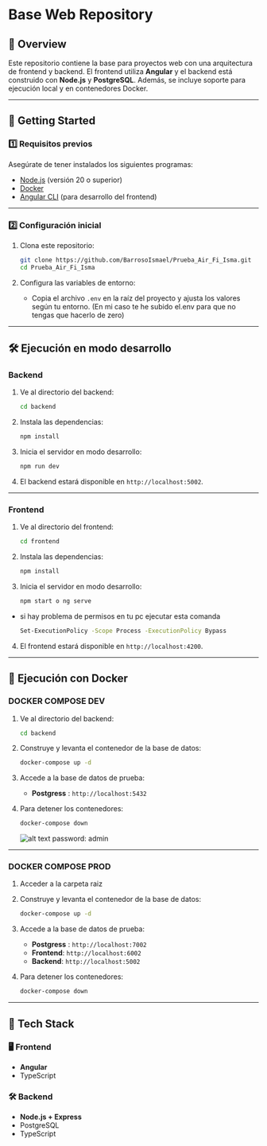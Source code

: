 # Base Web Repository

## 📌 Overview
Este repositorio contiene la base para proyectos web con una arquitectura de frontend y backend. El frontend utiliza **Angular** y el backend está construido con **Node.js** y **PostgreSQL**. Además, se incluye soporte para ejecución local y en contenedores Docker.

---

## 🚀 Getting Started

### 1️⃣ Requisitos previos
Asegúrate de tener instalados los siguientes programas:
- [Node.js](https://nodejs.org/) (versión 20 o superior)
- [Docker](https://www.docker.com/)
- [Angular CLI](https://angular.io/cli) (para desarrollo del frontend)

---

### 2️⃣ Configuración inicial
1. Clona este repositorio:
   ```sh
   git clone https://github.com/BarrosoIsmael/Prueba_Air_Fi_Isma.git
   cd Prueba_Air_Fi_Isma
   ```

2. Configura las variables de entorno:
   - Copia el archivo `.env` en la raíz del proyecto y ajusta los valores según tu entorno. (En mi caso te he subido el.env para que no tengas que hacerlo de zero)

---

## 🛠️ Ejecución en modo desarrollo

### Backend
1. Ve al directorio del backend:
   ```sh
   cd backend
   ```

2. Instala las dependencias:
   ```sh
   npm install
   ```

3. Inicia el servidor en modo desarrollo:
   ```sh
   npm run dev
   ```

4. El backend estará disponible en `http://localhost:5002`.

---

### Frontend
1. Ve al directorio del frontend:
   ```sh
   cd frontend
   ```

2. Instala las dependencias:
   ```sh
   npm install
   ```

3. Inicia el servidor en modo desarrollo:
   ```sh
   npm start o ng serve
   ```
- si hay problema de permisos en tu pc ejecutar esta comanda 
    
    ```sh
    Set-ExecutionPolicy -Scope Process -ExecutionPolicy Bypass 
   ```  

4. El frontend estará disponible en `http://localhost:4200`.

---

## 🐳 Ejecución con Docker

### DOCKER COMPOSE DEV

1. Ve al directorio del backend:
   ```sh
   cd backend
   ```

2. Construye y levanta el contenedor de la base de datos:
   ```sh
   docker-compose up -d
   ```
3. Accede a la base de datos de prueba:
   - **Postgress** : `http://localhost:5432`

4. Para detener los contenedores:
   ```sh
   docker-compose down
   ```

   ![alt text](image.png)
   password: admin

---

### DOCKER COMPOSE PROD
1. Acceder a la carpeta raiz

2. Construye y levanta el contenedor de la base de datos:
   ```sh
   docker-compose up -d
   ```
3. Accede a la base de datos de prueba:
   - **Postgress** : `http://localhost:7002`
   - **Frontend**: `http://localhost:6002`
   - **Backend**: `http://localhost:5002`

4. Para detener los contenedores:
   ```sh
   docker-compose down
   ```
---

## 📌 Tech Stack
### 🖥️ Frontend
- **Angular**
- TypeScript

### 🛠️ Backend
- **Node.js + Express**
- PostgreSQL
- TypeScript
